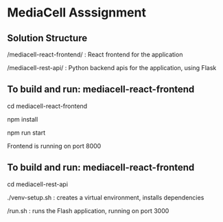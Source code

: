 # MediaCell Asssignment

## Solution Structure

/mediacell-react-frontend/ : React frontend for the application

/mediacell-rest-api/ : Python backend apis for the application, using Flask


## To build and run: mediacell-react-frontend

cd mediacell-react-frontend

npm install

npm run start

Frontend is running on port 8000


## To build and run: mediacell-react-frontend

cd mediacell-rest-api

./venv-setup.sh : creates a virtual environment, installs dependencies

/run.sh : runs the Flash application, running on port 3000